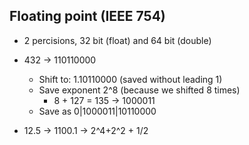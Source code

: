 ## Floating point (IEEE 754)

 - 2 percisions, 32 bit (float) and 64 bit (double)
 - 432 -> 110110000
   - Shift to: 1.10110000 (saved without leading 1)
   - Save exponent 2^8 (because we shifted 8 times)
     - 8 + 127 = 135 -> 1000011
   - Save as 0|1000011|10110000

 - 12.5 -> 1100.1 -> 2^4+2^2 + 1/2



